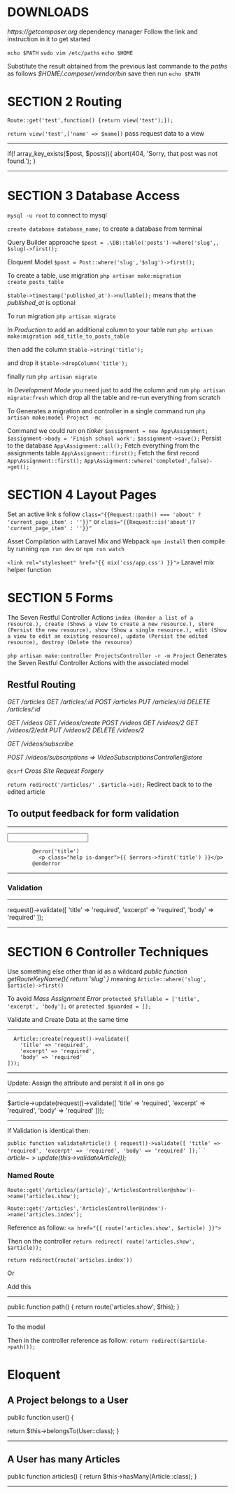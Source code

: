 # DOWNLOADS

_https://getcomposer.org_ dependency manager
Follow the link and instruction in it to get started

`echo $PATH`
`sudo vim /etc/paths`
`echo $HOME`

Substitute the result obtained from the previous last commande to the _paths_ as follows _\$HOME/.composer/vendor/bin_ save then run `echo $PATH`

# SECTION 2 Routing

`Route::get('test',function() {return view('test');});`

`return view('test',['name' => $name])` pass request data to a view

---

if(! array_key_exists($post, $posts)){
abort(404, 'Sorry, that post was not found.');
}

---

# SECTION 3 Database Access

`mysql -u root` to connect to mysql

`create database database_name;` to create a database from terminal

Query Builder approache `$post = .\DB::table('posts')->where('slug',, $slug)->first();`

Eloquent Model `$post = Post::where('slug','$slug')->first();`

To create a table, use migration `php artisan make:migration create_posts_table`

`$table->timestamp('published_at')->nullable();` means that the _published_at_ is optional

To run migration `php artisan migrate`

In _Production_ to add an additional column to your table run `php artisan make:migration add_title_to_posts_table`

then add the column `$table->string('title');`

and drop it `$table->dropColumn('title');`

finally run `php artisan migrate`

In _Development Mode_ you need just to add the column and run `php artisan migrate:fresh` which drop all the table and re-run everything from scratch

To Generates a migration and controller in a single command run `php artisan make:model Project -mc`

Command we could run on _tinker_
`$assignment = new App\Assignment;`
`$assignment->body = 'Finish school work';`
`$assignment->save();` Persist to the database
`App\Assignment::all();` Fetch everything from the assignments table
`App\Assignment::first();` Fetch the first record
`App\Assignment::first();`
`App\Assignment::where('completed',false)->get();`

# SECTION 4 Layout Pages

Set an active link s follow `class="{{Request::path() === 'about' ? 'current_page_item' : ''}}"` or `class="{{Request::is('about')? 'current_page_item' : ''}}"`

Asset Compilation with Laravel Mix and Webpack `npm install` then compile by running `npm run dev` or `npm run watch`

`<link rel="stylesheet" href="{{ mix('css/app.css') }}">` Laravel mix helper function

# SECTION 5 Forms

The Seven Restful Controller Actions `index (Render a list of a resource.), create (Shows a view to create a new resource.), store (Persist the new resource), show (Show a single resource.), edit (Show a view to edit an existing resource), update (Persist the edited resource), destroy (Delete the resource)`

`php artisan make:controller ProjectsController -r -m Project` Generates the Seven Restful Controller Actions with the associated model

## Restful Routing

_GET /articles_
_GET /articles/:id_
_POST /articles_
_PUT /articles/:id_
_DELETE /articles/:id_

_GET /videos_
_GET /videos/create_
_POST /videos_
_GET /videos/2_
_GET /videos/2/edit_
_PUT /videos/2_
_DELETE /videos/2_

_GET /videos/subscribe_

_POST /videos/subscriptions => VideoSubscriptionsController@store_

`@csrf` _Cross Site Request Forgery_

`return redirect('/articles/' .$article->id);` Redirect back to to the edited article

## To output feedback for form validation

---

 <input type="text" class="input @error('title') is-danger @enderror" name="title" id="title">

            @error('title')
              <p class="help is-danger">{{ $errors->first('title') }}</p>
            @enderror

---

### Validation

---

request()->validate([
'title' => 'required',
'excerpt' => 'required',
'body' => 'required'
]);

---

# SECTION 6 Controller Techniques

Use something else other than id as a wildcard
_public function getRouteKeyName(){ return 'slug' }_ meaning `Article::where('slug', $article)->first()`

To avoid _Mass Assignment Error_ `protected $fillable = ['title', 'excerpt', 'body'];` or `protected $guarded = [];`

Validate and Create Data at the same time

---

      Article::create(request()->validate([
        'title' => 'required',
        'excerpt' => 'required',
        'body' => 'required'
    ]));

---

Update: Assign the attribute and persist it all in one go

---

\$article->update(request()->validate([
'title' => 'required',
'excerpt' => 'required',
'body' => 'required'
]));

---

If Validation is identical then:

`` public function validateArticle() { request()->validate([ 'title' => 'required', 'excerpt' => 'required', 'body' => 'required' ]);` ``
`
_$article->update($this->validateArticle());_

### Named Route

`Route::get('/articles/{article}','ArticlesController@show')->name('articles.show');`

`Route::get('/articles','ArticlesController@index')->name('articles.index');`

Reference as follow: `<a href="{{ route('articles.show', $article) }}">`

Then on the controller `return redirect( route('articles.show', $article));`

`return redirect(route('articles.index'))`

Or

Add this

---

public function path()
{
return route('articles.show', \$this);
}

---

To the model

Then in the controller reference as follow:
`return redirect($article->path());`

# Eloquent

## A Project belongs to a User

public function user()
{

return \$this->belongsTo(User::class);
}

---

## A User has many Articles

public function articles()
{
return \$this->hasMany(Article::class);
}

---
